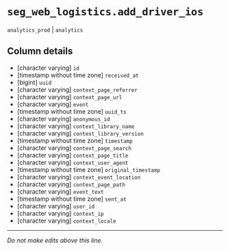 # `seg_web_logistics.add_driver_ios`
`analytics_prod` | `analytics`

## Column details
* [character varying] `id`
* [timestamp without time zone] `received_at`
* [bigint]    `uuid`
* [character varying] `context_page_referrer`
* [character varying] `context_page_url`
* [character varying] `event`
* [timestamp without time zone] `uuid_ts`
* [character varying] `anonymous_id`
* [character varying] `context_library_name`
* [character varying] `context_library_version`
* [timestamp without time zone] `timestamp`
* [character varying] `context_page_search`
* [character varying] `context_page_title`
* [character varying] `context_user_agent`
* [timestamp without time zone] `original_timestamp`
* [character varying] `context_event_location`
* [character varying] `context_page_path`
* [character varying] `event_text`
* [timestamp without time zone] `sent_at`
* [character varying] `user_id`
* [character varying] `context_ip`
* [character varying] `context_locale`

-------------------------------------------------------------------------------
*Do not make edits above this line.*
